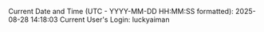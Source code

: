Current Date and Time (UTC - YYYY-MM-DD HH:MM:SS formatted): 2025-08-28 14:18:03
Current User's Login: luckyaiman
